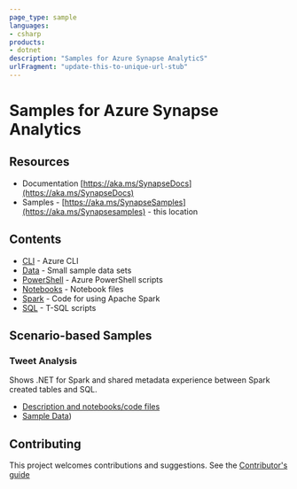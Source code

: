 ```yaml
---
page_type: sample
languages:
- csharp
products:
- dotnet
description: "Samples for Azure Synapse AnalyticS"
urlFragment: "update-this-to-unique-url-stub"
---
```


# Samples for Azure Synapse Analytics

## Resources
* Documentation [https://aka.ms/SynapseDocs](https://aka.ms/SynapseDocs)
* Samples - [https://aka.ms/SynapseSamples](https://aka.ms/Synapsesamples) - this location

## Contents

*  [CLI](https://github.com/Azure-Samples/Synapse/tree/master/CLI) - Azure CLI
*  [Data](https://github.com/Azure-Samples/Synapse/tree/master/Data) - Small sample data sets
*  [PowerShell](https://github.com/Azure-Samples/Synapse/tree/master/PowerShell) - Azure PowerShell scripts
*  [Notebooks](https://github.com/Azure-Samples/Synapse/tree/master/Notebooks) - Notebook files
*  [Spark](https://github.com/Azure-Samples/Synapse/tree/master/Spark) - Code for using Apache Spark
*  [SQL](https://github.com/Azure-Samples/Synapse/tree/master/SQL) - T-SQL scripts 

## Scenario-based Samples

### Tweet Analysis
Shows .NET for Spark and shared metadata experience between Spark created tables and SQL.

* [Description and notebooks/code files](Notebooks/Spark.NET%20C%23/Tweets)
* [Sample Data](Data/Tweets))

## Contributing
This project welcomes contributions and suggestions. See the [Contributor's guide](https://github.com/Azure-Samples/Synapse/tree/master/CONTRIBUTE.md)
